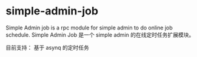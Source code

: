 # simple-admin-job
Simple Admin job is a rpc module for simple admin to do online job schedule. Simple Admin Job 是一个 simple admin 的在线定时任务扩展模块。

目前支持： 基于 asynq 的定时任务
